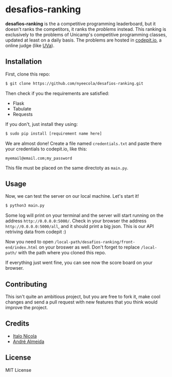 # desafios-ranking

__desafios-ranking__ is the a competitive programming leaderboard, but it doesn't ranks the competitors, it ranks the _problems_ instead.
This ranking is exclusively to the problems of Unicamp's competitive programming classes, updated at least on a daily basis. The problems are hosted in [codepit.io](https://codepit.io/), a online judge (like [UVa](https://uva.onlinejudge.org/)).

## Installation

First, clone this repo:
```bash
$ git clone https://github.com/nyeecola/desafios-ranking.git
```
Then check if you the requirements are satisfied:
- Flask
- Tabulate
- Requests

If you don't, just install they using:
```bash
$ sudo pip install [requirement name here]
```

We are almost done! Create a file named `credentials.txt` and paste there your credentials to codepit.io, like this:
```
myemail@email.com;my_password
```
This file must be placed on the same directoty as `main.py`.

## Usage

Now, we can test the server on our local machine. Let's start it!
```bash
$ python3 main.py
```
Some log will print on your terminal and the server will start running on the address `http://0.0.0.0:5000/`. Check in your browser the address `http://0.0.0.0:5000/all`, and it should print a big json. This is our API retriving data from codepit :)

Now you need to open `/local-path/desafios-ranking/front-end/index.html` on your broswer as well. Don't forget to replace `/local-path/` with the path where you cloned this repo.

If everything just went fine, you can see now the score board on your browser.

## Contributing

This isn't quite an ambitious project, but you are free to fork it, make cool changes and send a pull request with new features that you think would improve the project.

## Credits

- [Italo Nicola](https://github.com/nyeecola)
- [André Almeida](https://github.com/andrealmeid)

## License

MIT License
